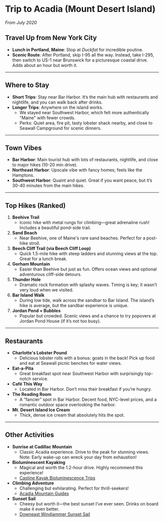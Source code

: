 # Trip to Acadia (Mount Desert Island)  
*From July 2020*  

## Travel Up from New York City  
- **Lunch in Portland, Maine**: Stop at *Duckfat* for incredible poutine.  
- **Scenic Route**: After Portland, skip I-95 all the way. Instead, take I-295, then switch to US-1 near Brunswick for a picturesque coastal drive. Adds about an hour but worth it.  

---

## Where to Stay  
- **Short Trips**: Stay near Bar Harbor. It’s the main hub with restaurants and nightlife, and you can walk back after drinks.  
- **Longer Trips**: Anywhere on the island works.  
  - We stayed near Southwest Harbor, which felt more authentically "Maine" with fewer crowds.  
  - Perks: Quiet area, fire pit, tasty lobster shack nearby, and close to Seawall Campground for scenic dinners.  

---

## Town Vibes  
- **Bar Harbor**: Main tourist hub with lots of restaurants, nightlife, and close to major hikes (10-20 min drive).  
- **Northeast Harbor**: Upscale vibe with fancy homes; feels like the Hamptons.  
- **Southwest Harbor**: Quaint and quiet. Great if you want peace, but it’s 30-40 minutes from the main hikes.  

---

## Top Hikes (Ranked)  
1. **Beehive Trail**  
   - Iconic hike with metal rungs for climbing—great adrenaline rush! Includes a beautiful pond-side trail.  
2. **Sand Beach**  
   - Near Beehive, one of Maine's rare sand beaches. Perfect for a post-hike stroll.  
3. **Beech Cliff Trail (via Beech Cliff Loop)**  
   - Quick 1.5-mile hike with steep ladders and stunning views at the top. Great for a lunch break.  
4. **Gorham Mountain**  
   - Easier than Beehive but just as fun. Offers ocean views and optional adventurous cliff-side detours.  
5. **Thunder Hole**  
   - Dramatic rock formation with splashy waves. Timing is key; it wasn’t very loud when we visited.  
6. **Bar Island Walk**  
   - During low tide, walk across the sandbar to Bar Island. The island’s hike is average, but the sandbar experience is unique.  
7. **Jordan Pond + Bubbles**  
   - Popular but crowded. Scenic views and a chance to try popovers at Jordan Pond House (if it’s not too busy).  

---

## Restaurants  
- **Charlotte's Lobster Pound**  
  - Delicious lobster rolls with a bonus: goats in the back! Pick up food and eat at Seawall picnic benches for water views.  
- **Eat-a-Pita**  
  - Great breakfast spot near Southwest Harbor with surprisingly top-notch service.  
- **Café This Way**  
  - Located in Bar Harbor. Don’t miss their breakfast if you’re hungry.  
- **The Reading Room**  
  - A “fancier” spot in Bar Harbor. Decent food, NYC-level prices, and a romantic outdoor space overlooking the harbor.  
- **Mt. Desert Island Ice Cream**  
  - Thick, dense ice cream that absolutely hits the spot.  

---

## Other Activities  
- **Sunrise at Cadillac Mountain**  
  - Classic Acadia experience. Drive to the peak for stunning views. Note: Early wake-up can wreck your day from exhaustion!  
- **Bioluminescent Kayaking**  
  - Magical and worth the 1.2-hour drive. Highly recommend this experience!  
  - [Castine Kayak Bioluminescence Trips](https://www.castinekayak.com/bioluminescence-trips.php)  
- **Climbing Adventure**  
  - Challenging but exhilarating. Perfect for thrill-seekers!  
  - [Acadia Mountain Guides](http://acadiamountainguides.com/)  
- **Sunset Sail**  
  - Cheesy but worth it—the best sunset I’ve ever seen. Drinks on board make it even better.  
  - [Downeast Windjammer Sunset Sail](https://downeastwindjammer.com/activities/schooner-sunset-sail/)  